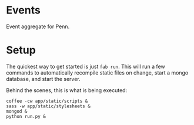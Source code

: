 # Events

Event aggregate for Penn.

# Setup

The quickest way to get started is just `fab run`. This will run a few commands to automatically recompile static files on change, start a mongo database, and start the server.

Behind the scenes, this is what is being executed:

```
coffee -cw app/static/scripts &
sass -w app/static/stylesheets &
mongod &
python run.py &
```
